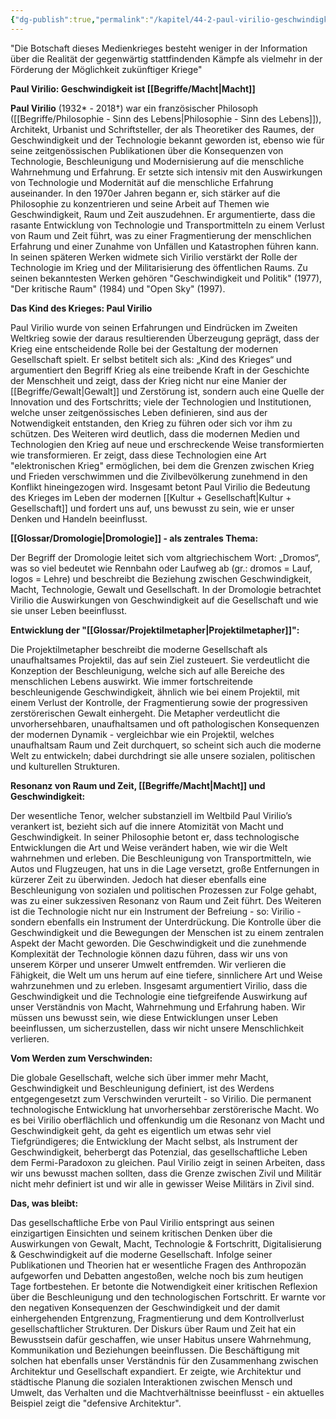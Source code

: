 ```yaml
---
{"dg-publish":true,"permalink":"/kapitel/44-2-paul-virilio-geschwindigkeit-ist-macht/"}
---
```

 

"Die Botschaft dieses Medienkrieges besteht weniger in der Information über die Realität der gegenwärtig stattfindenden Kämpfe als vielmehr in der Förderung der Möglichkeit zukünftiger Kriege"

**Paul Virilio: Geschwindigkeit ist [[Begriffe/Macht\|Macht]]** 

**Paul Virilio** (1932* - 2018†) war ein französischer Philosoph ([[Begriffe/Philosophie - Sinn des Lebens\|Philosophie - Sinn des Lebens]]), Architekt, Urbanist und Schriftsteller, der als Theoretiker des Raumes, der Geschwindigkeit und der Technologie bekannt geworden ist, ebenso wie für seine zeitgenössischen Publikationen über die Konsequenzen von Technologie, Beschleunigung und Modernisierung auf die menschliche Wahrnehmung und Erfahrung. Er setzte sich intensiv mit den Auswirkungen von Technologie und Modernität auf die menschliche Erfahrung auseinander. In den 1970er Jahren begann er, sich stärker auf die Philosophie zu konzentrieren und seine Arbeit auf Themen wie Geschwindigkeit, Raum und Zeit auszudehnen. Er argumentierte, dass die rasante Entwicklung von Technologie und Transportmitteln zu einem Verlust von Raum und Zeit führt, was zu einer Fragmentierung der menschlichen Erfahrung und einer Zunahme von Unfällen und Katastrophen führen kann. In seinen späteren Werken widmete sich Virilio verstärkt der Rolle der Technologie im Krieg und der Militarisierung des öffentlichen Raums. Zu seinen bekanntesten Werken gehören "Geschwindigkeit und Politik" (1977), "Der kritische Raum" (1984) und "Open Sky" (1997).

**Das Kind des Krieges: Paul Virilio**

Paul Virilio wurde von seinen Erfahrungen und Eindrücken im Zweiten Weltkrieg sowie der daraus resultierenden Überzeugung geprägt, dass der Krieg eine entscheidende Rolle bei der Gestaltung der modernen Gesellschaft spielt. Er selbst betitelt sich als: „Kind des Krieges“ und argumentiert den Begriff Krieg als eine treibende Kraft in der Geschichte der Menschheit und zeigt, dass der Krieg nicht nur eine Manier der [[Begriffe/Gewalt\|Gewalt]] und Zerstörung ist, sondern auch eine Quelle der Innovation und des Fortschritts; viele der Technologien und Institutionen, welche unser zeitgenössisches Leben definieren, sind aus der Notwendigkeit entstanden, den Krieg zu führen oder sich vor ihm zu schützen. Des Weiteren wird deutlich, dass die modernen Medien und Technologien den Krieg auf neue und erschreckende Weise transformierten wie transformieren. Er zeigt, dass diese Technologien eine Art "elektronischen Krieg" ermöglichen, bei dem die Grenzen zwischen Krieg und Frieden verschwimmen und die Zivilbevölkerung zunehmend in den Konflikt hineingezogen wird. Insgesamt betont Paul Virilio die Bedeutung des Krieges im Leben der modernen [[Kultur + Gesellschaft\|Kultur + Gesellschaft]] und fordert uns auf, uns bewusst zu sein, wie er unser Denken und Handeln beeinflusst.

**[[Glossar/Dromologie\|Dromologie]] - als zentrales Thema:**

Der Begriff der Dromologie leitet sich vom altgriechischem Wort: „Dromos“, was so viel bedeutet wie Rennbahn oder Laufweg ab (gr.: dromos = Lauf, logos = Lehre) und beschreibt die Beziehung zwischen Geschwindigkeit, Macht, Technologie, Gewalt und Gesellschaft. In der Dromologie betrachtet Virilio die Auswirkungen von Geschwindigkeit auf die Gesellschaft und wie sie unser Leben beeinflusst. 

**Entwicklung der "[[Glossar/Projektilmetapher\|Projektilmetapher]]":**

Die Projektilmetapher beschreibt die moderne Gesellschaft als unaufhaltsames Projektil, das auf sein Ziel zusteuert. Sie verdeutlicht die Konzeption der Beschleunigung, welche sich auf alle Bereiche des menschlichen Lebens auswirkt. Wie immer fortschreitende beschleunigende Geschwindigkeit, ähnlich wie bei einem Projektil, mit einem Verlust der Kontrolle, der Fragmentierung sowie der progressiven zerstörerischen Gewalt einhergeht. Die Metapher verdeutlicht die unvorhersehbaren, unaufhaltsamen und oft pathologischen Konsequenzen der modernen Dynamik - vergleichbar wie ein Projektil, welches unaufhaltsam Raum und Zeit durchquert, so scheint sich auch die moderne Welt zu entwickeln; dabei durchdringt sie alle unsere sozialen, politischen und kulturellen Strukturen.

**Resonanz von Raum und Zeit, [[Begriffe/Macht\|Macht]] und Geschwindigkeit:**

Der wesentliche Tenor, welcher substanziell im Weltbild Paul Virilio’s verankert ist, bezieht sich auf die innere Atomizität von Macht und Geschwindigkeit. In seiner Philosophie betont er, dass technologische Entwicklungen die Art und Weise verändert haben, wie wir die Welt wahrnehmen und erleben. Die Beschleunigung von Transportmitteln, wie Autos und Flugzeugen, hat uns in die Lage versetzt, große Entfernungen in kürzerer Zeit zu überwinden. Jedoch hat dieser ebenfalls eine Beschleunigung von sozialen und politischen Prozessen zur Folge gehabt, was zu einer sukzessiven Resonanz von Raum und Zeit führt. Des Weiteren ist die Technologie nicht nur ein Instrument der Befreiung - so: Virilio - sondern ebenfalls ein Instrument der Unterdrückung. Die Kontrolle über die Geschwindigkeit und die Bewegungen der Menschen ist zu einem zentralen Aspekt der Macht geworden. Die Geschwindigkeit und die zunehmende Komplexität der Technologie können dazu führen, dass wir uns von unserem Körper und unserer Umwelt entfremden. Wir verlieren die Fähigkeit, die Welt um uns herum auf eine tiefere, sinnlichere Art und Weise wahrzunehmen und zu erleben. Insgesamt argumentiert Virilio, dass die Geschwindigkeit und die Technologie eine tiefgreifende Auswirkung auf unser Verständnis von Macht, Wahrnehmung und Erfahrung haben. Wir müssen uns bewusst sein, wie diese Entwicklungen unser Leben beeinflussen, um sicherzustellen, dass wir nicht unsere Menschlichkeit verlieren.

**Vom Werden zum Verschwinden:** 

Die globale Gesellschaft, welche sich über immer mehr Macht, Geschwindigkeit und Beschleunigung definiert, ist des Werdens entgegengesetzt zum Verschwinden verurteilt - so Virilio. Die permanent technologische Entwicklung hat unvorhersehbar zerstörerische Macht. Wo es bei Virilio oberflächlich und offenkundig um die Resonanz von Macht und Geschwindigkeit geht, da geht es eigentlich um etwas sehr viel Tiefgründigeres; die Entwicklung der Macht selbst, als Instrument der Geschwindigkeit, beherbergt das Potenzial, das gesellschaftliche Leben dem Fermi-Paradoxon zu gleichen. Paul Virilio zeigt in seinen Arbeiten, dass wir uns bewusst machen sollten, dass die Grenze zwischen Zivil und Militär nicht mehr definiert ist und wir alle in gewisser Weise Militärs in Zivil sind.

**Das, was bleibt:**

Das gesellschaftliche Erbe von Paul Virilio entspringt aus seinen einzigartigen Einsichten und seinem kritischen Denken über die Auswirkungen von Gewalt, Macht, Technologie & Fortschritt, Digitalisierung & Geschwindigkeit auf die moderne Gesellschaft. Infolge seiner Publikationen und Theorien hat er wesentliche Fragen des Anthropozän aufgeworfen und Debatten angestoßen, welche noch bis zum heutigen Tage fortbestehen. Er betonte die Notwendigkeit einer kritischen Reflexion über die Beschleunigung und den technologischen Fortschritt. Er warnte vor den negativen Konsequenzen der Geschwindigkeit und der damit einhergehenden Entgrenzung, Fragmentierung und dem Kontrollverlust gesellschaftlicher Strukturen. Der Diskurs über Raum und Zeit hat ein Bewusstsein dafür geschaffen, wie unser Habitus unsere Wahrnehmung, Kommunikation und Beziehungen beeinflussen. Die Beschäftigung mit solchen hat ebenfalls unser Verständnis für den Zusammenhang zwischen Architektur und Gesellschaft expandiert. Er zeigte, wie Architektur und städtische Planung die sozialen Interaktionen zwischen Mensch und Umwelt, das Verhalten und die Machtverhältnisse beeinflusst - ein aktuelles Beispiel zeigt die "defensive Architektur".